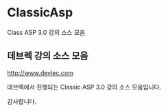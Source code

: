 # ClassicAsp

Class ASP 3.0 강의 소스 모음

## 데브렉 강의 소스 모음

http://www.devlec.com

데브렉에서 진행되는 Classic ASP 3.0 강의 소스 모음입니다.

감사합니다.

